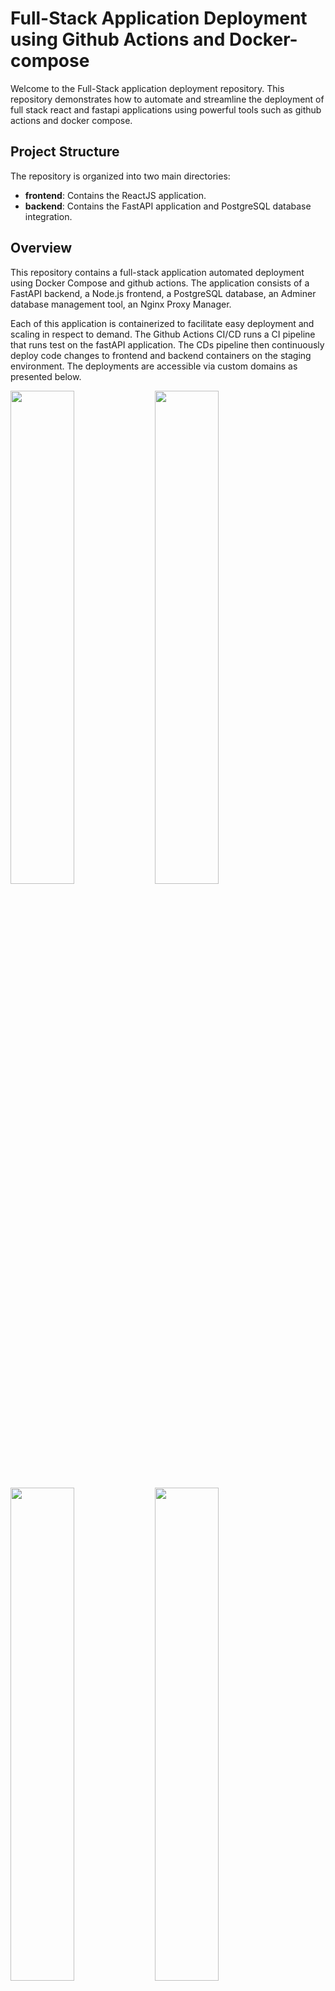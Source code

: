 # Full-Stack Application Deployment using Github Actions and Docker-compose

Welcome to the Full-Stack application deployment repository. This repository demonstrates how to automate and streamline the deployment of full stack react and fastapi applications using powerful tools such as github actions and docker compose. 

## Project Structure

The repository is organized into two main directories:

- **frontend**: Contains the ReactJS application.
- **backend**: Contains the FastAPI application and PostgreSQL database integration.

## Overview

This repository contains a full-stack application automated  deployment using Docker Compose and github actions. The application consists of a FastAPI backend, a Node.js frontend, a PostgreSQL database, an Adminer database management tool, an Nginx Proxy Manager.

Each of this application is containerized to facilitate easy deployment and scaling in respect to demand. The Github Actions CI/CD runs a CI pipeline that runs test on the fastAPI application. The CDs pipeline then continuously deploy code changes to frontend and backend containers on the staging environment. The deployments are accessible via custom domains as presented below.

<img src="assets/Screenshot (408).png" width="45%"></img> <img src="assets/Screenshot (407).png" width="45%"></img> 
<img src="assets/Screenshot (410).png" width="45%"></img> <img src="assets/Screenshot (405).png" width="45%"></img> 


## 
**I initially configured this project to be able to deploy locally (development) and in production before I integrated the github actions. You can check the full setup [here](https://github.com/DrInTech22/devops-stage-2)** 

- **backend**: FastAPI application serving the backend API.
- **frontend**: Node.js application serving the frontend.
- **db**: PostgreSQL database for storing application data.
- **adminer**: Database management tool to interact with the PostgreSQL database.
- **nginx_proxy**: Nginx Proxy Manager to handle SSL certificates and domain management both locally and in staging/production with an easily accessible interface.


## How to set up staging/production deployment with custom domain
This section sets up the full stack application in production, configures domain name to access the application and secures it with ssl certificates.

### Set up domain
- Get a domain e.g mydomain.com, configure the following subdomain as A records pointing to your public ip.
- **mydomain.com, db.mydomain.com, proxy.mydomain.com**
- replace the subdomain in nginx/nginx.staging.conf with your subdomain in all required lines.
- This example used **drintech.mooo.com, db.drintech.mooo.com, proxy.drintech.mooo.com**. 

## Initial setup 
- clone the project
  ```sh
   git clone https://github.com/DrInTech22/3-tier-prod-cicd.git
   cd 3-tier-prod-cicd
   ```
- run the project
  ```sh
  docker compose up -d
  ```
- access the NPM on your browser using your public-ip
  ```sh
   your_public_ip:8090
   ```
- login using NPM default login 
  ```
  username: admin@example.com
  password: changeme
  ```
  you will be prompted to change the password after login

- generate ssl certificates for your subdomains in the following **order below** using **lets encrypt**. We will use the sample domain.
  - **drintech.mooo.com**
  - **db.drintech.mooo.com**
  - **proxy.drintech.mooo.com**
## Final setup
- uncomment `#- ./nginx/nginx.staging.conf:/data/nginx/custom/http_top.conf` in the `compose.yaml` file. This maps nginx.prod.conf file on NPM.
```
volumes:
  - data:/data
  - letsencrypt:/etc/letsencrypt
#-./nginx/nginx.staging.conf:/data/nginx/custom/http_top.conf
```
- nginx.prod.conf sets up proxy host for the sub-domains, and configures **www to non-www redirection** and **http to https redirection**.
- recreate the containers
  ```sh
  docker compose up -d --force-recreate
  ```
- **Verify the services are running and all path are accessible**:
   - **FastAPI Backend Docs**: drintech.mooo.com/docs
   - **FastAPI Backend Redoc**: drintech.mooo.com/redoc
   - **Node.js Frontend**: drintech.mooo.com
   - **Adminer**: db.drintech.mooo.com
   - **Nginx Proxy Manager**: proxy.drintech.mooo.com

- test http to https redirection and www to non-www redirection are working
  - www.drintech.mooo.com
  - https://www.drintech.mooo.com
  - http://www.drintech.mooo.com

## Staging/Production Service Details (compose.yml)

### Services

- **nginx**: Manages the proxying of traffic between different services. It serve as the entrypoint of traffic into the containers. 
  - Image: `jc21/nginx-proxy-manager:2.10.4`
  - Ports: `80:80`, `443:443`, `8090:81`
  - Environment:
    - `DB_SQLITE_FILE`: Path to the SQLite database file.
  - Volumes:
    - `data`: Persistent storage for Nginx Proxy Manager data.
    - `letsencrypt`: Persistent storage for Let's Encrypt certificates.
    - `./nginx/nginx.prod.conf`: config for proxy manager
  - Depends on: `frontend`, `backend`, `db`, `adminer`
  - Networks: `frontend-network`, `backend-network`, 

- **frontend**: The frontend service built from a custom Dockerfile.
  - Build context: `./frontend`
  - Dockerfile: `Dockerfile`
  - Environment file: `frontend/.env.staging`
  - Depends on: `backend`
  - Networks: `frontend-network`, `backend-network`

- **backend**: The backend service built from a custom Dockerfile.
  - Build context: `./backend`
  - Dockerfile: `Dockerfile`
  - Environment file: `backend/.env.staging`
  - Environment:
    - `DATABASE_URL`: Connection string for the PostgreSQL database.
  - Depends on: `db`
  - Networks: `backend-network`, `db-network`

- **db**: PostgreSQL database service.
  - Image: `postgres:13`
  - Volumes:
    - `postgres_data`: Persistent storage for PostgreSQL data.
  - Environment:
    - `POSTGRES_DB`: Database name.
    - `POSTGRES_USER`: Database user.
    - `POSTGRES_PASSWORD`: Database password.
  - Ports: `5432`
  - Networks: `db-network` 
  - Only the backend and adminer can access the database, this adds another layer of security to the database.

- **adminer**: Database management tool. It provides an interface to access postgresql.
  - Image: `adminer`
  - Ports: `8080:8080`
  - Environment:
    - `ADMINER_DEFAULT_SERVER`: Default database server.
  - Networks: `db-network`

### Networks

- `frontend-network`: Network for frontend communication.
- `backend-network`: Network for backend communication.
- `db-network`: Network for database communication.

### Volumes

- `postgres_data`: Persistent storage for PostgreSQL.
- `data`: Persistent storage for Nginx Proxy Manager.
- `letsencrypt`: Persistent storage for Let's Encrypt certificates.

### Environment Files

- **frontend/.env.staging**: Contains staging environment variables for the frontend service.
- **backend/.env.staging**: Contains staging environment variables for the backend service.

## How to set Github Actions for Continuous Integration and Deployment
1. **backend-ci.yml - Continuous Integration (CI) Pipeline**:
This workflow handles the continuous integration for your application, triggered on pull requests and manual dispatch(optional). It sets up a test environment, installs dependencies, and runs tests.

   **Steps:**
- Set up postgresql services as a mock database.
- Set up Python and caches Python dependencies to speed up subsequent runs using actions/cache.
- Installs the required dependencies using Poetry and set the .env file
- Runs the app in the background and runs the test suite using pytest to verify the code functionality.

2. **frontend-ci.yml - Continuous Integration (CI) Pipeline**:
This workflow handles the continuous integration for your application, triggered on pull requests and manual dispatch(optional). It sets up a test environment, installs dependencies, lint and build the code.

    **Note: test script was not defined in package.json**

   **Steps:**
- Sets up a nodejs environment for testing the application
- Caches dependencies to speed up subsequent runs using actions/cache@v3
- Install dependencies, lint the code and build to verify the working functionality of the application.

3. **frontend-cd.yml - Frontend Continuous Deployment (CD)**
This workflow automates the deployment of the frontend application. It is triggered on push to the main branch when changes are made to the frontend folder.
- create an environment `frontend` and configure the following secrets and variables:
  - secrets
    - HOST
    - USERNAME
    - PASSWORD
  - variables
    - URL (to display deployment URL on workflow board)
  
```sh
docker compose up -d --no-deps --build frontend

```
The command above rebuilds the frontend container and makes sure all its depending containers are not restarted in the process. 

4. **backend-cd.yml - Backend Continuous Deployment (CD)**
This workflow automates the deployment of the backend application. It is triggered on push to the main branch when changes are made to the frontend folder.
- create an environment `backend` and configure the following secrets and variables:
  - secrets
    - HOST
    - USERNAME
    - PASSWORD
  - variables
    - URL (to display deployment URL on workflow board)
```sh
docker compose up -d --no-deps --build backend
```
The command above rebuilds the backend container and makes sure all its depending containers are not restarted in the process. 

<img src="assets/Screenshot (415).png" width="45%"></img> <img src="assets/Screenshot (414).png" width="45%"></img> 
